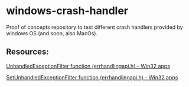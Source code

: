# windows-crash-handler

Proof of concepts repository to test different crash handlers provided by windows OS (and soon, also MacOs).

## Resources:

[UnhandledExceptionFilter function (errhandlingapi.h) - Win32 apps ](https://learn.microsoft.com/en-us/windows/win32/api/errhandlingapi/nf-errhandlingapi-unhandledexceptionfilter)

[SetUnhandledExceptionFilter function (errhandlingapi.h) - Win32 apps](https://learn.microsoft.com/en-us/windows/win32/api/errhandlingapi/nf-errhandlingapi-setunhandledexceptionfilter)
